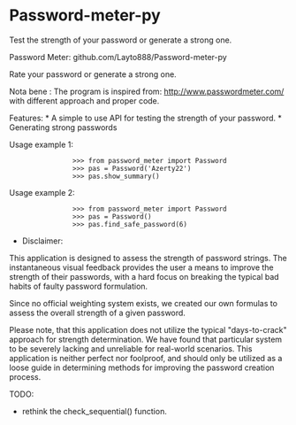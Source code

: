 # Password-meter-py
Test the strength of your password or generate a strong one.

Password Meter: github.com/Layto888/Password-meter-py

Rate your password or generate a strong one.

Nota bene : The program is inspired from:
http://www.passwordmeter.com/ with different approach and proper code.

Features:
    * A simple to use API for testing the strength of your password.
    * Generating strong passwords

Usage example 1:

                    >>> from password_meter import Password
                    >>> pas = Password('Azerty22')
                    >>> pas.show_summary()

Usage example 2:

                    >>> from password_meter import Password
                    >>> pas = Password()
                    >>> pas.find_safe_password(6)


* Disclaimer:

This application is designed to assess the strength of password strings.
The instantaneous visual feedback provides the user a means to improve
the strength of their passwords, with a hard focus on breaking the
typical bad habits of faulty password formulation.

Since no official weighting system exists, we created our own formulas
to assess the overall strength of a given password.

Please note, that this application does not utilize the typical "days-to-crack"
approach for strength determination.
We have found that particular system to be severely lacking and unreliable
for real-world scenarios. This application is neither perfect nor foolproof,
and should only be utilized as a loose guide in determining methods for
improving the password creation process.

TODO: 
- rethink the check_sequential() function.
